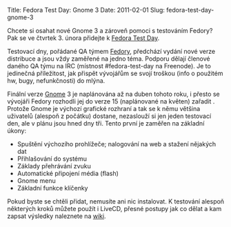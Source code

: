 Title: Fedora Test Day: Gnome 3
Date: 2011-02-01
Slug: fedora-test-day-gnome-3

Chcete si osahat nové Gnome 3 a zároveň pomoci s
testováním Fedory? Pak se ve čtvrtek 3. února přidejte k [Fedora Test
Day][].

Testovací dny, pořádané QA týmem [Fedory][], předchází vydání nové verze
distribuce a jsou vždy zaměřené na jedno téma. Podporu dělají členové
daného QA týmu na IRC (místnost \#fedora-test-day na Freenode). Je to
jedinečná příležitost, jak přispět vývojářům se svojí troškou (info o
použitém hw, bugy, nefunkčnosti) do mlýna.

Finální verze [Gnome][] 3 je naplánována až na duben tohoto roku, i
přesto se vývojáři Fedory rozhodli jej do verze 15 (naplánované na
květen) zařadit . Protože Gnome je výchozí grafické rozhraní a tak se k
němu většina uživatelů (alespoň z počátku) dostane, nezaslouží si jen
jeden testovací den, ale v plánu jsou hned dny tři. Tento první je
zaměřen na základní úkony:

-   Spuštění výchozího prohlížeče; nalogování na web a stažení nějakých
    dat
-   Přihlašování do systému
-   Základy přehrávání zvuku
-   Automatické připojení média (flash)
-   Gnome menu
-   Základní funkce klíčenky

Pokud byste se chtěli přidat, nemusíte ani nic instalovat. K testování
alespoň některých kroků můžete použít i LiveCD, přesné postupy jak co
dělat a kam zapsat výsledky naleznete na [wiki][].

  [Fedora Test Day]: http://fedoraproject.org/wiki/QA/Test_Days
  [Fedory]: http://www.fedoraproject.org
  [Gnome]: http://www.gnome.org
  [wiki]: http://fedoraproject.org/wiki/Test_Day:2011-02-03_GNOME3_Alpha
